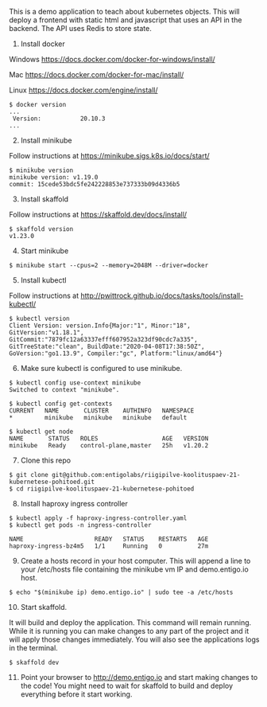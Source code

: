This is a demo application to teach about kubernetes objects. This will deploy a  frontend with static html and javascript that uses an API in the backend. The API uses Redis to store state.

1) Install docker

Windows https://docs.docker.com/docker-for-windows/install/

Mac https://docs.docker.com/docker-for-mac/install/

Linux https://docs.docker.com/engine/install/

```
$ docker version
...
 Version:           20.10.3
...
```

2) Install minikube 

Follow instructions at https://minikube.sigs.k8s.io/docs/start/

```
$ minikube version
minikube version: v1.19.0
commit: 15cede53bdc5fe242228853e737333b09d4336b5
```

3) Install skaffold

Follow instructions at https://skaffold.dev/docs/install/

```
$ skaffold version
v1.23.0
```

4) Start minikube
```
$ minikube start --cpus=2 --memory=2048M --driver=docker
```

5) Install kubectl

Follow instructions at http://pwittrock.github.io/docs/tasks/tools/install-kubectl/

```
$ kubectl version
Client Version: version.Info{Major:"1", Minor:"18", GitVersion:"v1.18.1", GitCommit:"7879fc12a63337efff607952a323df90cdc7a335", GitTreeState:"clean", BuildDate:"2020-04-08T17:38:50Z", GoVersion:"go1.13.9", Compiler:"gc", Platform:"linux/amd64"}
```

6) Make sure kubectl is configured to use minikube.
```
$ kubectl config use-context minikube
Switched to context "minikube".

$ kubectl config get-contexts
CURRENT   NAME       CLUSTER    AUTHINFO   NAMESPACE
*         minikube   minikube   minikube   default

$ kubectl get node
NAME       STATUS   ROLES                  AGE   VERSION
minikube   Ready    control-plane,master   25h   v1.20.2
```

7) Clone this repo
```
$ git clone git@github.com:entigolabs/riigipilve-koolituspaev-21-kubernetese-pohitoed.git
$ cd riigipilve-koolituspaev-21-kubernetese-pohitoed
```
8) Install haproxy ingress controller
```
$ kubectl apply -f haproxy-ingress-controller.yaml
$ kubectl get pods -n ingress-controller

NAME                    READY   STATUS    RESTARTS   AGE
haproxy-ingress-bz4m5   1/1     Running   0          27m
```

9) Create a hosts record in your host computer. This will append a line to your /etc/hosts file containing the minikube vm IP and  demo.entigo.io host.
```
$ echo "$(minikube ip) demo.entigo.io" | sudo tee -a /etc/hosts 
```

10) Start skaffold.

It will build and deploy the application.
This command will remain running. While it is running you can make changes to any part of the project and it will apply those changes immediately. 
You will also see the applications logs in the terminal.
```
$ skaffold dev
```


11) Point your browser to http://demo.entigo.io and start making changes to the code!
You might need to wait for skaffold to build and deploy everything before it start working.
